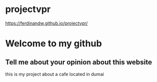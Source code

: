 # projectvpr
https://ferdinandw.github.io/projectvpr/
# Welcome to my github
## Tell me about your opinion about this website


this is my project about a cafe located in dumai
